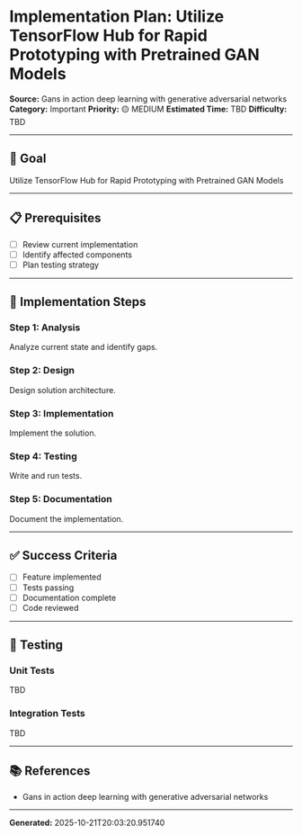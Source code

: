 # Implementation Plan: Utilize TensorFlow Hub for Rapid Prototyping with Pretrained GAN Models

**Source:** Gans in action deep learning with generative adversarial networks
**Category:** Important
**Priority:** 🟡 MEDIUM
**Estimated Time:** TBD
**Difficulty:** TBD

---

## 🎯 Goal

Utilize TensorFlow Hub for Rapid Prototyping with Pretrained GAN Models

---

## 📋 Prerequisites

- [ ] Review current implementation
- [ ] Identify affected components
- [ ] Plan testing strategy

---

## 🔧 Implementation Steps

### Step 1: Analysis

Analyze current state and identify gaps.

### Step 2: Design

Design solution architecture.

### Step 3: Implementation

Implement the solution.

### Step 4: Testing

Write and run tests.

### Step 5: Documentation

Document the implementation.

---

## ✅ Success Criteria

- [ ] Feature implemented
- [ ] Tests passing
- [ ] Documentation complete
- [ ] Code reviewed

---

## 🧪 Testing

### Unit Tests

TBD

### Integration Tests

TBD

---

## 📚 References

- Gans in action deep learning with generative adversarial networks

---

**Generated:** 2025-10-21T20:03:20.951740
